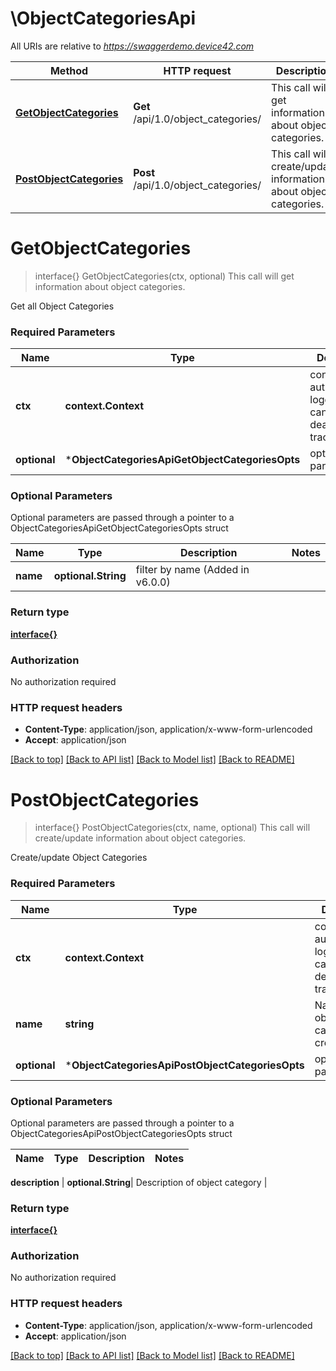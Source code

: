 # \ObjectCategoriesApi

All URIs are relative to *https://swaggerdemo.device42.com*

Method | HTTP request | Description
------------- | ------------- | -------------
[**GetObjectCategories**](ObjectCategoriesApi.md#GetObjectCategories) | **Get** /api/1.0/object_categories/ | This call will get information about object categories.
[**PostObjectCategories**](ObjectCategoriesApi.md#PostObjectCategories) | **Post** /api/1.0/object_categories/ | This call will create/update information about object categories.


# **GetObjectCategories**
> interface{} GetObjectCategories(ctx, optional)
This call will get information about object categories.

Get all Object Categories

### Required Parameters

Name | Type | Description  | Notes
------------- | ------------- | ------------- | -------------
 **ctx** | **context.Context** | context for authentication, logging, cancellation, deadlines, tracing, etc.
 **optional** | ***ObjectCategoriesApiGetObjectCategoriesOpts** | optional parameters | nil if no parameters

### Optional Parameters
Optional parameters are passed through a pointer to a ObjectCategoriesApiGetObjectCategoriesOpts struct

Name | Type | Description  | Notes
------------- | ------------- | ------------- | -------------
 **name** | **optional.String**| filter by name (Added in v6.0.0) | 

### Return type

[**interface{}**](interface{}.md)

### Authorization

No authorization required

### HTTP request headers

 - **Content-Type**: application/json, application/x-www-form-urlencoded
 - **Accept**: application/json

[[Back to top]](#) [[Back to API list]](../README.md#documentation-for-api-endpoints) [[Back to Model list]](../README.md#documentation-for-models) [[Back to README]](../README.md)

# **PostObjectCategories**
> interface{} PostObjectCategories(ctx, name, optional)
This call will create/update information about object categories.

Create/update Object Categories

### Required Parameters

Name | Type | Description  | Notes
------------- | ------------- | ------------- | -------------
 **ctx** | **context.Context** | context for authentication, logging, cancellation, deadlines, tracing, etc.
  **name** | **string**| Name of object category to create/update | 
 **optional** | ***ObjectCategoriesApiPostObjectCategoriesOpts** | optional parameters | nil if no parameters

### Optional Parameters
Optional parameters are passed through a pointer to a ObjectCategoriesApiPostObjectCategoriesOpts struct

Name | Type | Description  | Notes
------------- | ------------- | ------------- | -------------

 **description** | **optional.String**| Description of object category | 

### Return type

[**interface{}**](interface{}.md)

### Authorization

No authorization required

### HTTP request headers

 - **Content-Type**: application/json, application/x-www-form-urlencoded
 - **Accept**: application/json

[[Back to top]](#) [[Back to API list]](../README.md#documentation-for-api-endpoints) [[Back to Model list]](../README.md#documentation-for-models) [[Back to README]](../README.md)

